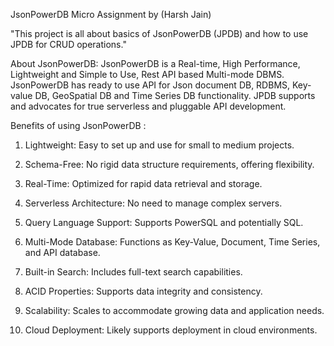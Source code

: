 JsonPowerDB Micro Assignment by (Harsh Jain)

"This project is all about basics of JsonPowerDB (JPDB) and how to use JPDB for CRUD operations."

About JsonPowerDB:
JsonPowerDB is a Real-time, High Performance, Lightweight and Simple to Use, Rest API based Multi-mode DBMS. JsonPowerDB has ready to use API for Json document DB, RDBMS, Key-value DB, GeoSpatial DB and Time Series DB functionality. JPDB supports and advocates for true serverless and pluggable API development.

Benefits of using JsonPowerDB :

1) Lightweight: Easy to set up and use for small to medium projects.

2) Schema-Free: No rigid data structure requirements, offering flexibility.

3) Real-Time: Optimized for rapid data retrieval and storage.

4) Serverless Architecture: No need to manage complex servers.

5) Query Language Support: Supports PowerSQL and potentially SQL.

6) Multi-Mode Database: Functions as Key-Value, Document, Time Series, and API database.

7) Built-in Search: Includes full-text search capabilities.

8) ACID Properties: Supports data integrity and consistency.

9) Scalability: Scales to accommodate growing data and application needs.

10) Cloud Deployment: Likely supports deployment in cloud environments.
